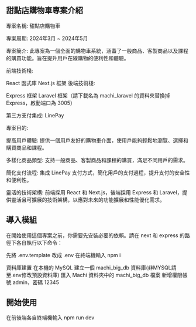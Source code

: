 ## 甜點店購物車專案介紹
專案名稱: 甜點店購物車

專案周期: 2024年3月 ~ 2024年5月

專案簡介:
此專案為一個全面的購物車系統，涵蓋了一般商品、客製商品以及課程的購買功能。旨在提升用戶在線購物的便利性和體驗。

前端技術棧:

React 函式庫
Next.js 框架
後端技術棧:

Express 框架
Laravel 框架（請下載名為 machi_laravel 的資料夾替換掉 Express，啟動端口為 3005）

第三方支付集成:
LinePay

專案目的:

提高用戶體驗: 提供一個用戶友好的購物車介面，使用戶能夠輕鬆地瀏覽、選擇和購買商品和課程。

多樣化商品類型: 支持一般商品、客製商品和課程的購買，滿足不同用戶的需求。

簡化支付流程: 集成 LinePay 支付方式，簡化用戶的支付過程，提升支付的安全性和便利性。

靈活的技術架構: 前端採用 React 和 Next.js，後端採用 Express 和 Laravel，提供靈活且可擴展的技術架構，以應對未來的功能擴展和性能優化需求。

## 導入模組
在開始使用這個專案之前，你需要先安裝必要的依賴。請在 next 和 express 的路徑下各自執行以下命令：

先將 .env.template 改成 .env
在終端機輸入 npm i

資料庫建置
在本機的 MySQL 建立一個 machi_big_db 資料庫(非MYSQL請至.env修改預設資料庫)
匯入 Machi 資料夾中的 machi_big_db 檔案
新增權限帳號 admin，密碼 12345

## 開始使用
在前後端各自終端機輸入 npm run dev

